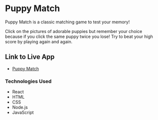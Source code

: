 # Puppy Match

Puppy Match is a classic matching game to test your memory! 

Click on the pictures of adorable puppies but remember your choice because if you click the same puppy twice you lose! Try to beat your high score by playing again and again.

## Link to Live App

* [Puppy Match]()

### Technologies Used

* React
* HTML
* CSS
* Node.js
* JavaScript
